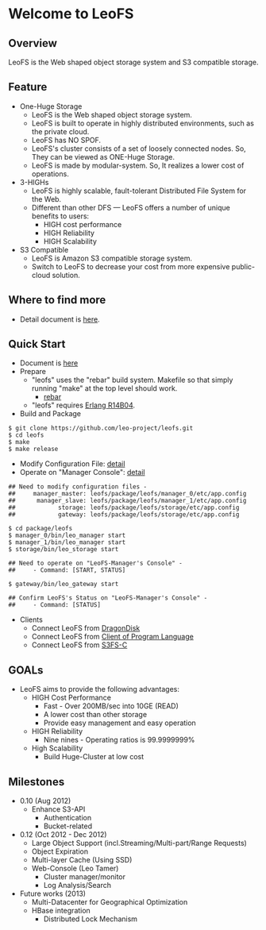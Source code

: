 Welcome to LeoFS
=================

Overview
--------

LeoFS is the Web shaped object storage system and S3 compatible storage.

Feature
--------

* One-Huge Storage
    * LeoFS is the Web shaped object storage system.
    * LeoFS is built to operate in highly distributed environments, such as the private cloud.
    * LeoFS has NO SPOF.
    * LeoFS's cluster consists of a set of loosely connected nodes. So, They can be viewed as ONE-Huge Storage.
    * LeoFS is made by modular-system. So, It realizes a lower cost of operations.
* 3-HIGHs
    * LeoFS is highly scalable, fault-tolerant Distributed File System for the Web.
    * Different than other DFS — LeoFS offers a number of unique benefits to users:
       * HIGH cost performance
       * HIGH Reliability
       * HIGH Scalability
* S3 Compatible
    * LeoFS is Amazon S3 compatible storage system.
    * Switch to LeoFS to decrease your cost from more expensive public-cloud solution.


Where to find more
-------------------

* Detail document is [here](http://www.leofs.org/docs/).

Quick Start
-------------

* Document is [here](http://www.leofs.org/docs/getting_started.html#quick-start)
* Prepare
  * "leofs" uses the "rebar" build system. Makefile so that simply running "make" at the top level should work.
    * [rebar](https://github.com/basho/rebar)
  * "leofs" requires [Erlang R14B04](http://www.erlang.org/download_release/12).
* Build and Package

```text
$ git clone https://github.com/leo-project/leofs.git
$ cd leofs
$ make
$ make release
````

* Modify Configuration File: [detail](http://www.leofs.org/docs/install.html#set-up-leofs-s-system-configuration-only-leofs-manager)
* Operate on "Manager Console": [detail](http://www.leofs.org/docs/admin_guide.html#system-operation)

```text
## Need to modify configuration files - 
##     manager_master: leofs/package/leofs/manager_0/etc/app.config
##      manager_slave: leofs/package/leofs/manager_1/etc/app.config
##            storage: leofs/package/leofs/storage/etc/app.config
##            gateway: leofs/package/leofs/storage/etc/app.config

$ cd package/leofs
$ manager_0/bin/leo_manager start
$ manager_1/bin/leo_manager start
$ storage/bin/leo_storage start

## Need to operate on "LeoFS-Manager's Console" - 
##     - Command: [START, STATUS]

$ gateway/bin/leo_gateway start

## Confirm LeoFS's Status on "LeoFS-Manager's Console" - 
##     - Command: [STATUS]
````

* Clients
    * Connect LeoFS from [DragonDisk](http://www.dragondisk.com/)
    * Connect LeoFS from [Client of Program Language](http://www.leofs.org/docs/s3_client.html)
    * Connect LeoFS from [S3FS-C](http://www.leofs.org/docs/s3_client.html#getting-started-with-s3fs-c-ubuntu-12-04-lts)


GOALs
-------
* LeoFS aims to provide the following advantages:
  * HIGH Cost Performance
     * Fast - Over 200MB/sec into 10GE (READ)
     * A lower cost than other storage
     * Provide easy management and easy operation
  * HIGH Reliability
     * Nine nines - Operating ratios is 99.9999999%
  * High Scalability
     * Build Huge-Cluster at low cost

Milestones
-----------

* 0.10 (Aug 2012)
    * Enhance S3-API
        * Authentication
        * Bucket-related
* 0.12 (Oct 2012 - Dec 2012)
    * Large Object Support (incl.Streaming/Multi-part/Range Requests)
    * Object Expiration
    * Multi-layer Cache (Using SSD)
    * Web-Console (Leo Tamer)
        * Cluster manager/monitor
        * Log Analysis/Search
* Future works (2013)
    * Multi-Datacenter for Geographical Optimization
    * HBase integration
        * Distributed Lock Mechanism

